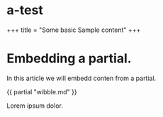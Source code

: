 # a-test

+++
title = "Some basic Sample content"
+++

 # Embedding a partial.
In this article we will embedd conten from a partial.

{{ partial "wibble.md" }}

 Lorem ipsum dolor.
